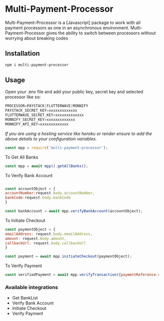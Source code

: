 # Multi-Payment-Processor

Multi-Payment-Processor is a [Javascript] package to work with all payment processors as one in an asynchronous environment. Multi-Payment-Processor gives the ability to switch between processors without worrying about breaking codes

## Installation
```bash
npm i multi-payment-processor
```

## Usage
Open your .env file and add your public key, secret key and selected processor like so:

```js
PROCESSOR=PAYSTACK|FLUTTERWAVE|MONNIFY
PAYSTACK_SECRET_KEY=xxxxxxxxxxxxx
FLUTTERWAVE_SECRET_KEY=xxxxxxxxxxxxx
MONNIFY_SECRET_KEY=xxxxxxxxxxxxx
MONNIFY_API_KEY=xxxxxxxxxxxxx
```
*If you are using a hosting service like heroku or render ensure to add the above details to your configuration variables.*


```js
const mpp = require('multi-payment-processor');
```

To Get All Banks
```js
const mpp = await mpp().getAllBanks();
```

To Verify Bank Account
```js

const accountObject = {
accountNumber:request.body.accountNumber,
bankCode:request.body.bankCode
}

const bankAccount = await mpp.verifyBankAccount(accountObject);
```

To Initiate Checkout
```js
const paymentObject = {
emailAddress: request.body.emailAddress,
amount: request.body.amount,
callbackUrl: request.body.callbackUrl
}

const payment = await mpp.initiateCheckout(paymentObject);
```

To Verify Payment
```js
const verifiedPayment = await mpp.verifyTransaction({paymentReference:request.body.paymentReference});
```


### Available integrations

* Get BankList
* Verify Bank Account
* Initiate Checkout
* Verify Payment